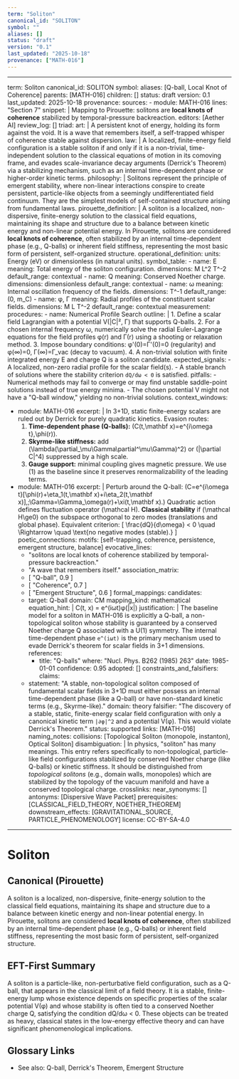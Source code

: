 ```yaml
---
term: "Soliton"
canonical_id: "SOLITON"
symbol: ""
aliases: []
status: "draft"
version: "0.1"
last_updated: "2025-10-18"
provenance: ["MATH-016"]
---
```


---
term: Soliton
canonical_id: SOLITON
symbol: 
aliases: [Q-ball, Local Knot of Coherence]
parents: [MATH-016]
children: []
status: draft
version: 0.1
last_updated: 2025-10-18
provenance:
  sources:
    - module: MATH-016
      lines: "Section 7"
      snippet: |
        Mapping to Pirouette: solitons are **local knots of coherence** stabilized by temporal-pressure backreaction.
  editors: [Aether AI]
  review_log: []
triad:
  art: |
    A persistent knot of energy, holding its form against the void. It is a wave that remembers itself, a self-trapped whisper of coherence stable against dispersion.
  law: |
    A localized, finite-energy field configuration is a stable soliton if and only if it is a non-trivial, time-independent solution to the classical equations of motion in its comoving frame, and evades scale-invariance decay arguments (Derrick's Theorem) via a stabilizing mechanism, such as an internal time-dependent phase or higher-order kinetic terms.
  philosophy: |
    Solitons represent the principle of emergent stability, where non-linear interactions conspire to create persistent, particle-like objects from a seemingly undifferentiated field continuum. They are the simplest models of self-contained structure arising from fundamental laws.
pirouette_definition: |
  A soliton is a localized, non-dispersive, finite-energy solution to the classical field equations, maintaining its shape and structure due to a balance between kinetic energy and non-linear potential energy. In Pirouette, solitons are considered **local knots of coherence**, often stabilized by an internal time-dependent phase (e.g., Q-balls) or inherent field stiffness, representing the most basic form of persistent, self-organized structure.
operational_definition:
  units: Energy (eV) or dimensionless (in natural units).
  symbol_table:
    - name: E
      meaning: Total energy of the soliton configuration.
      dimensions: M L^2 T^-2
      default_range: contextual
    - name: Q
      meaning: Conserved Noether charge.
      dimensions: dimensionless
      default_range: contextual
    - name: ω
      meaning: Internal oscillation frequency of the fields.
      dimensions: T^-1
      default_range: (0, m_C)
    - name: φ, Γ
      meaning: Radial profiles of the constituent scalar fields.
      dimensions: M L T^-2
      default_range: contextual
  measurement:
    procedures:
      - name: Numerical Profile Search
        outline: |
          1. Define a scalar field Lagrangian with a potential V(|C|², Γ) that supports Q-balls.
          2. For a chosen internal frequency ω, numerically solve the radial Euler-Lagrange equations for the field profiles φ(r) and Γ(r) using a shooting or relaxation method.
          3. Impose boundary conditions: φ'(0)=Γ'(0)=0 (regularity) and φ(∞)=0, Γ(∞)=Γ_vac (decay to vacuum).
          4. A non-trivial solution with finite integrated energy E and charge Q is a soliton candidate.
        expected_signals:
          - A localized, non-zero radial profile for the scalar field(s).
          - A stable branch of solutions where the stability criterion `dQ/dω < 0` is satisfied.
        pitfalls:
          - Numerical methods may fail to converge or may find unstable saddle-point solutions instead of true energy minima.
          - The chosen potential V might not have a "Q-ball window," yielding no non-trivial solutions.
context_windows:
  - module: MATH-016
    excerpt: |
      In 3+1D, static finite-energy scalars are ruled out by Derrick for purely quadratic kinetics. Evasion routes:
      1. **Time-dependent phase (Q-balls):** (C(t,\mathbf x)=e^{i\omega t},\phi(r)).
      2. **Skyrme-like stiffness:** add (\lambda(\partial_\mu\Gamma\partial^\mu\Gamma)^2) or (|\partial C|^4) suppressed by a high scale.
      3. **Gauge support:** minimal coupling gives magnetic pressure.
      We use (1) as the baseline since it preserves renormalizability of the leading terms.
  - module: MATH-016
    excerpt: |
      Perturb around the Q-ball: (C=e^{i\omega t}[\phi(r)+\eta_1(t,\mathbf x)+i\eta_2(t,\mathbf x)],;\Gamma=\Gamma_\omega(r)+\xi(t,\mathbf x).)
      Quadratic action defines fluctuation operator (\mathcal H). **Classical stability** if (\mathcal H\ge0) on the subspace orthogonal to zero modes (translations and global phase). Equivalent criterion:
      [ \frac{dQ}{d\omega} < 0 \quad \Rightarrow \quad \text{no negative modes (stable).} ]
poetic_connections:
  motifs: [self-trapping, coherence, persistence, emergent structure, balance]
  evocative_lines:
    - "solitons are local knots of coherence stabilized by temporal-pressure backreaction."
    - "A wave that remembers itself."
  association_matrix:
    - [ "Q-ball", 0.9 ]
    - [ "Coherence", 0.7 ]
    - [ "Emergent Structure", 0.6 ]
formal_mappings:
  candidates:
    - target: Q-ball
      domain: CM
      mapping_kind: mathematical
      equation_hint: |
        C(t, x) = e^(iωt)φ(|x|)
      justification: |
        The baseline model for a soliton in MATH-016 is explicitly a Q-ball, a non-topological soliton whose stability is guaranteed by a conserved Noether charge Q associated with a U(1) symmetry. The internal time-dependent phase `e^(iωt)` is the primary mechanism used to evade Derrick's theorem for scalar fields in 3+1 dimensions.
      references:
        - title: "Q-balls"
          where: "Nucl. Phys. B262 (1985) 263"
          date: 1985-01-01
      confidence: 0.95
  adopted:
    []
constraints_and_falsifiers:
  claims:
    - statement: "A stable, non-topological soliton composed of fundamental scalar fields in 3+1D must either possess an internal time-dependent phase (like a Q-ball) or have non-standard kinetic terms (e.g., Skyrme-like)."
      domain: theory
      falsifier: "The discovery of a stable, static, finite-energy scalar field configuration with only a canonical kinetic term `|∂φ|^2` and a potential V(φ). This would violate Derrick's Theorem."
      status: supported
      links: [MATH-016]
naming_notes:
  collisions: [Topological Soliton (monopole, instanton), Optical Soliton]
  disambiguation: |
    In physics, "soliton" has many meanings. This entry refers specifically to non-topological, particle-like field configurations stabilized by conserved Noether charge (like Q-balls) or kinetic stiffness. It should be distinguished from *topological solitons* (e.g., domain walls, monopoles) which are stabilized by the topology of the vacuum manifold and have a conserved topological charge.
crosslinks:
  near_synonyms: []
  antonyms: [Dispersive Wave Packet]
  prerequisites: [CLASSICAL_FIELD_THEORY, NOETHER_THEOREM]
  downstream_effects: [GRAVITATIONAL_SOURCE, PARTICLE_PHENOMENOLOGY]
license: CC-BY-SA-4.0
---

# Soliton

## Canonical (Pirouette)
A soliton is a localized, non-dispersive, finite-energy solution to the classical field equations, maintaining its shape and structure due to a balance between kinetic energy and non-linear potential energy. In Pirouette, solitons are considered **local knots of coherence**, often stabilized by an internal time-dependent phase (e.g., Q-balls) or inherent field stiffness, representing the most basic form of persistent, self-organized structure.

## EFT-First Summary
A soliton is a particle-like, non-perturbative field configuration, such as a Q-ball, that appears in the classical limit of a field theory. It is a stable, finite-energy lump whose existence depends on specific properties of the scalar potential V(φ) and whose stability is often tied to a conserved Noether charge Q, satisfying the condition dQ/dω < 0. These objects can be treated as heavy, classical states in the low-energy effective theory and can have significant phenomenological implications.

## Glossary Links
- See also: Q-ball, Derrick's Theorem, Emergent Structure